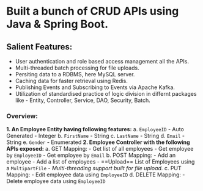 # Built a bunch of CRUD APIs using Java & Spring Boot.

## Salient Features:
  - User authentication and role based access management all the APIs.
  - Multi-threaded batch processing for file uploads.
  - Persiting data to a RDBMS, here MySQL server.
  - Caching data for faster retrieval using Redis.
  - Publishing Events and Subscribing to Events via Apache Kafka.
  - Utilization of standardised practice of logic division in differnt packages like - Entity, Controller, Service, DAO, Security, Batch. 


### Overview:
**1. An Employee Entity having following features:**
  a. `EmployeeID` - Auto Generated - Integer
  b. `FirstName` - String
  c. `LastName` - String
  d. `Email` - String
  e. `Gender` - Enumerated
**2. Employee Controller with the following APIs exposed:**
  a. GET Mapping:
    - Get list of all employees
    - Get employee by `EmployeeID`
    - Get employee by `Email`
  b. POST Mapping:
    - Add an employee
    - Add a list of employees
    - ==Upload== List of Employees using a `MultipartFile`
      - _Multi-threading support built for file upload._
  c. PUT Mapping:
    - Edit employee data using `EmployeeID`
  d. DELETE Mapping:
    - Delete employee data using `EmployeeID`
    
